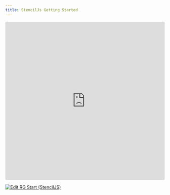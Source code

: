 ```yaml
---
title: StencilJs Getting Started
---
```


<ClientOnly>
<iframe src="https://codesandbox.io/p/devbox/rg-start-stenciljs-lwwtwp?embed=1&file=%2Fsrc%2Fcomponents%2Fmy-component%2Fmy-component.tsx"
     style="width:100%; height: 500px; border:0; border-radius: 4px; overflow:hidden;"
     title="RG Start (StencilJS)"
     allow="accelerometer; ambient-light-sensor; camera; encrypted-media; geolocation; gyroscope; hid; microphone; midi; payment; usb; vr; xr-spatial-tracking"
     sandbox="allow-forms allow-modals allow-popups allow-presentation allow-same-origin allow-scripts"
   ></iframe>
</ClientOnly>

[![Edit RG Start (StencilJS)](https://codesandbox.io/static/img/play-codesandbox.svg)](https://codesandbox.io/p/devbox/rg-start-stenciljs-lwwtwp?embed=1&file=%2Fsrc%2Fcomponents%2Fmy-component%2Fmy-component.tsx)